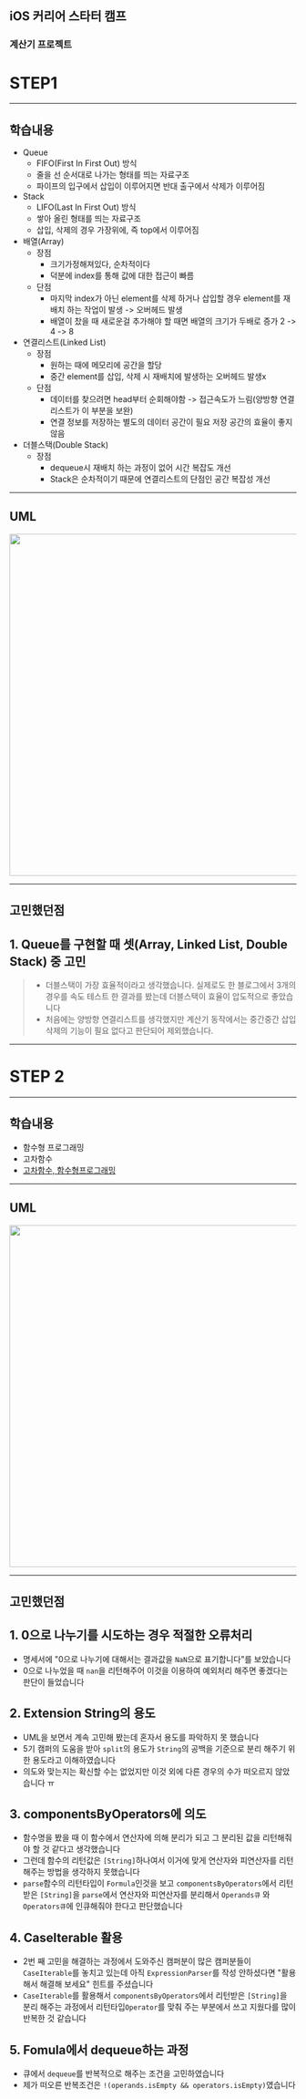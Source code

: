 ## iOS 커리어 스타터 캠프

### 계산기 프로젝트
# STEP1 
---
## 학습내용 
- Queue
  - FIFO(First In First Out) 방식
  - 줄을 선 순서대로 나가는 형태를 띄는 자료구조
  - 파이프의 입구에서 삽입이 이루어지면 반대 출구에서 삭제가 이루어짐
- Stack
  - LIFO(Last In First Out) 방식
  - 쌓아 올린 형태를 띄는 자료구조
  - 삽입, 삭제의 경우 가장위에, 즉 top에서 이루어짐
- 배열(Array)
  - 장점
    - 크기가정해져있다, 순차적이다
    - 덕분에 index를 통해 값에 대한 접근이 빠름 
  - 단점
    - 마지막 index가 아닌 element를 삭제 하거나 삽입할 경우 element를 재배치 하는 작업이 발생 -> 오버헤드 발생 
    - 배열이 찼을 때 새로운걸 추가해야 할 때면 배열의 크기가 두배로 증가 2 -> 4 -> 8
- 연결리스트(Linked List)
  - 장점
    - 원하는 때에 메모리에 공간을 할당
    - 중간 element를 삽입, 삭제 시 재배치에 발생하는 오버헤드 발생x
  - 단점
    - 데이터를 찾으려면 head부터 순회해야함 ->  접근속도가 느림(양방향 연결리스트가 이 부분을 보완)
    - 연결 정보를 저장하는 별도의 데이터 공간이 필요 저장 공간의 효율이 좋지 않음
- 더블스택(Double Stack)
  - 장점
    - dequeue시 재배치 하는 과정이 없어 시간 복잡도 개선
    - Stack은 순차적이기 때문에 연결리스트의 단점인 공간 복잡성 개선    
---
## UML
<img src="https://user-images.githubusercontent.com/94295586/160146394-013e22e1-7329-495f-ad51-9d334e6d6cc5.png" width="600" height="600"/>

---
## 고민했던점
## 1. Queue를 구현할 때 셋(Array, Linked List, Double Stack) 중 고민
> - 더블스택이 가장 효율적이라고 생각했습니다. 실제로도 한 블로그에서 3개의 경우를 속도 테스트 한 결과를 봤는데 더블스택이 효율이 압도적으로 좋았습니다
> - 처음에는 양방향 연결리스트를 생각했지만 계산기 동작에서는 중간중간 삽입 삭제의 기능이 필요 없다고 판단되어 제외했습니다.
---
# STEP 2
---
## 학습내용
- 함수형 프로그래밍
- 고차함수
- [고차함수, 함수형프로그래밍](https://velog.io/@strangeman/%EA%B3%A0%EC%B0%A8%ED%95%A8%EC%88%98map-filter-reduce)
---
## UML
<img src="https://user-images.githubusercontent.com/94295586/159646920-f8833300-9c70-4154-9ab9-dddc2fa2781c.png" width="1000" height="600"/>

---
## 고민했던점
## 1. 0으로 나누기를 시도하는 경우 적절한 오류처리
- 명세서에 "0으로 나누기에 대해서는 결과값을 `NaN`으로 표기합니다"를 보았습니다
- 0으로 나누었을 때 `nan`을 리턴해주어 이것을 이용하여 예외처리 해주면 좋겠다는 판단이 들었습니다
## 2. Extension String의 용도
- UML을 보면서 계속 고민해 봤는데 혼자서 용도를 파악하지 못 했습니다
- 5기 캠퍼의 도움을 받아 `split`의 용도가 `String`의 공백을 기준으로 분리 해주기 위한 용도라고 이해하였습니다
- 의도와 맞는지는 확신할 수는 없었지만 이것 외에 다른 경우의 수가 떠오르지 않았습니다 ㅠ 
## 3. componentsByOperators에 의도
- 함수명을 봤을 때 이 함수에서 연산자에 의해 분리가 되고 그 분리된 값을 리턴해줘야 할 것 같다고 생각했습니다 
- 그런데 함수의 리턴값은 `[String]`하나여서 이거에 맞게 연산자와 피연산자를 리턴해주는 방법을 생각하지 못했습니다 
- `parse`함수의 리턴타입이 `Formula`인것을 보고 `componentsByOperators`에서 리턴받은 `[String]`을 `parse`에서 연산자와 피연산자를 분리해서 `Operands큐` 와 `Operators큐`에 인큐해줘야 한다고 판단했습니다
## 4. CaseIterable 활용
- 2번 째 고민을 해결하는 과정에서 도와주신 캠퍼분이 많은 캠퍼분들이 `CaseIterable`를 놓치고 있는데 아직 `ExpressionParser`를 작성 안하셨다면 "활용해서 해결해 보세요" 힌트를 주셨습니다
- `CaseIterable`를 활용해서 `componentsByOperators`에서 리턴받은 `[String]`을 분리 해주는 과정에서  리턴타입`Operator`를 맞춰 주는 부분에서 쓰고 지웠다를 많이 반복한 것 같습니다
## 5. Fomula에서 dequeue하는 과정
- 큐에서 `dequeue`를 반복적으로 해주는 조건을 고민하였습니다
- 제가 떠오른 반복조건은 `!(operands.isEmpty && operators.isEmpty)`였습니다
